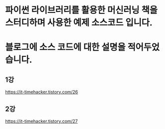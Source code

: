 # 파이썬 라이브러리를 활용한 머신러닝 책을 스터디하며 사용한 예제 소스코드 입니다.

# 블로그에 소스 코드에 대한 설명을 적어두었습니다.

## 1강
https://it-timehacker.tistory.com/26

## 2강
https://it-timehacker.tistory.com/27

